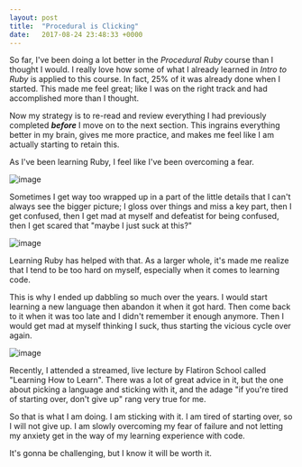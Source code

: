```yaml
---
layout: post
title:  "Procedural is Clicking"
date:   2017-08-24 23:48:33 +0000
---
```



So far, I've been doing a lot better in the *Procedural Ruby* course than I thought I would. I really love how some of what I already learned in *Intro to Ruby* is applied to this course. In fact, 25% of it was already done when I started. This made me feel great; like I was on the right track and had accomplished more than I thought.

Now my strategy is to re-read and review everything I had previously completed ***before*** I move on to the next section. This ingrains everything better in my brain, gives me more practice, and makes me feel like I am actually starting to retain this.

As I've been learning Ruby, I feel like I've been overcoming a fear.

<img src="https://media.giphy.com/media/3o6ZtctTqhjH5H7pv2/giphy.gif" style="min-width: 300px; max-width: 300px;" alt="image" class="img-responsive">

Sometimes I get way too wrapped up in a part of the little details that I can't always see the bigger picture; I gloss over things and miss a key part, then I get confused, then I get mad at myself and defeatist for being confused, then I get scared that "maybe I just suck at this?"

<img src="https://media.giphy.com/media/oHTBktebjCiWc/giphy.gif" style="min-width: 300px; max-width: 300px;" alt="image" class="img-responsive">

Learning Ruby has helped with that. As a larger whole, it's made me realize that I tend to be too hard on myself, especially when it comes to learning code.

This is why I ended up dabbling so much over the years. I would start learning a new language then abandon it when it got hard. Then come back to it when it was too late and I didn't remember it enough anymore. Then I would get mad at myself thinking I suck, thus starting the vicious cycle over again.

<img src="https://media.giphy.com/media/26vUvzFnGNhNmPN7y/giphy.gif" style="min-width: 300px; max-width: 300px;" alt="image" class="img-responsive">

Recently, I attended a streamed, live lecture by Flatiron School called "Learning How to Learn". There was a lot of great advice in it, but the one about picking a language and sticking with it, and the adage "if you're tired of starting over, don't give up" rang very true for me.

So that is what I am doing. I am sticking with it. I am tired of starting over, so I will not give up. I am slowly overcoming my fear of failure and not letting my anxiety get in the way of my learning experience with code.

It's gonna be challenging, but I know it will be worth it.
